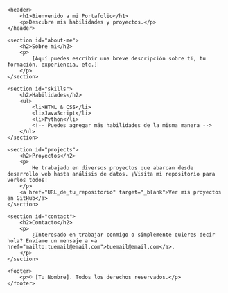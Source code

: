 
<!DOCTYPE html>
<html lang="en">

<head>
    <meta charset="UTF-8">
    <meta name="viewport" content="width=device-width, initial-scale=1.0">
    <title>Mi Portafolio</title>
    <link rel="stylesheet" href="styles.css"> <!-- Si tienes un archivo CSS para estilos -->
</head>

<body>

    <header>
        <h1>Bienvenido a mi Portafolio</h1>
        <p>Descubre mis habilidades y proyectos.</p>
    </header>

    <section id="about-me">
        <h2>Sobre mí</h2>
        <p>
            [Aquí puedes escribir una breve descripción sobre ti, tu formación, experiencia, etc.]
        </p>
    </section>

    <section id="skills">
        <h2>Habilidades</h2>
        <ul>
            <li>HTML & CSS</li>
            <li>JavaScript</li>
            <li>Python</li>
            <!-- Puedes agregar más habilidades de la misma manera -->
        </ul>
    </section>

    <section id="projects">
        <h2>Proyectos</h2>
        <p>
            He trabajado en diversos proyectos que abarcan desde desarrollo web hasta análisis de datos. ¡Visita mi repositorio para verlos todos!
        </p>
        <a href="URL_de_tu_repositorio" target="_blank">Ver mis proyectos en GitHub</a>
    </section>

    <section id="contact">
        <h2>Contacto</h2>
        <p>
            ¿Interesado en trabajar conmigo o simplemente quieres decir hola? Envíame un mensaje a <a href="mailto:tuemail@email.com">tuemail@email.com</a>.
        </p>
    </section>

    <footer>
        <p>© [Tu Nombre]. Todos los derechos reservados.</p>
    </footer>

</body>

</html>
